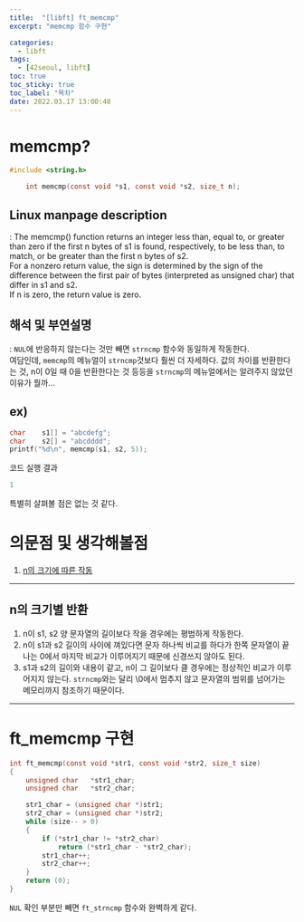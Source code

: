 ```yaml
---
title:  "[libft] ft_memcmp"
excerpt: "memcmp 함수 구현"

categories:
  - libft
tags:
  - [42seoul, libft]
toc: true
toc_sticky: true
toc_label: "목차"
date: 2022.03.17 13:00:48
---
```


# memcmp?

```c
#include <string.h>

    int memcmp(const void *s1, const void *s2, size_t n);
```

## Linux manpage description    
:  The memcmp() function returns an integer less than, equal to, or greater than zero if the first n bytes of s1 is found, respectively, to be less than, to match, or be greater than the first n bytes of s2.    
For a nonzero return value, the sign is determined by the sign of the difference between the first pair of bytes (interpreted as unsigned char) that differ in s1 and s2.    
If n is zero, the return value is zero.    

## 해석 및 부연설명    
: `NUL`에 반응하지 않는다는 것만 빼면 `strncmp` 함수와 동일하게 작동한다.    
여담인데, `memcmp`의 메뉴얼이 `strncmp`것보다 훨씬 더 자세하다. 값의 차이를 반환한다는 것, n이 0일 때 0을 반환한다는 것 등등을 `strncmp`의 메뉴얼에서는 알려주지 않았던 이유가 뭘까...    

## ex)    
```c
char	s1[] = "abcdefg";
char	s2[] = "abcdddd";
printf("%d\n", memcmp(s1, s2, 5));
```
코드 실행 결과
```c
1
```
특별히 살펴볼 점은 없는 것 같다.

# 의문점 및 생각해볼점    
1. [n의 크기에 따른 작동](#n의-크기별-반환)    

***

## n의 크기별 반환
1. n이 s1, s2 양 문자열의 길이보다 작을 경우에는 평범하게 작동한다.    
2. n이 s1과 s2 길이의 사이에 껴있다면 문자 하나씩 비교를 하다가 한쪽 문자열이 끝나는 0에서 마지막 비교가 이루어지기 때문에 신경쓰지 않아도 된다.
3. s1과 s2의 길이와 내용이 같고, n이 그 길이보다 클 경우에는 정상적인 비교가 이루어지지 않는다. `strncmp`와는 달리 \0에서 멈추지 않고 문자열의 범위를 넘어가는 메모리까지 참조하기 때문이다.    

***

# ft_memcmp 구현

```c
int	ft_memcmp(const void *str1, const void *str2, size_t size)
{
	unsigned char	*str1_char;
	unsigned char	*str2_char;

	str1_char = (unsigned char *)str1;
	str2_char = (unsigned char *)str2;
	while (size-- > 0)
	{
		if (*str1_char != *str2_char)
			return (*str1_char - *str2_char);
		str1_char++;
		str2_char++;
	}
	return (0);
}

```
`NUL` 확인 부분만 빼면 `ft_strncmp` 함수와 완벽하게 같다.    

